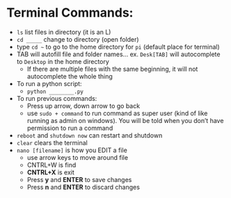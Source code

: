 # Terminal Commands:
-   `ls` list files in directory (it is an L)
-   `cd _____` change to directory (open folder)
-   type `cd ~` to go to the home directory for `pi` (default place for terminal)
-   TAB will autofill file and folder names… ex. `Desk[TAB]` will autocomplete to `Desktop` in the home directory
	-   If there are multiple files with the same beginning, it will not autocomplete the whole thing
-   To run a python script:
	-   `python ________.py`
-   To run previous commands:
	-   Press up arrow, down arrow to go back
	-   use `sudo + command` to run command as super user (kind of like running as admin on windows). You will be told when you don’t have permission to run a command
-   `reboot` and `shutdown now` can restart and shutdown
-   `clear` clears the terminal
-   `nano [filename]` is how you EDIT a file
	-   use arrow keys to move around file
	-   CNTRL+W is find
	-   **CNTRL+X** is exit
	-   Press **y** and **ENTER** to save changes
	-   Press **n** and **ENTER** to discard changes